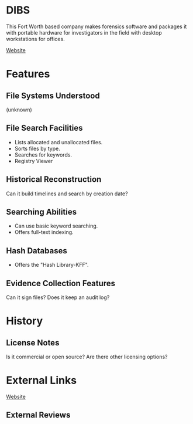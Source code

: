 # DIBS

This Fort Worth based company makes forensics software and packages it
with portable hardware for investigators in the field with desktop
workstations for offices.

[Website](http://www.dibsusa.com/)

# Features

## File Systems Understood

(unknown)

## File Search Facilities

- Lists allocated and unallocated files.
- Sorts files by type.
- Searches for keywords.
- Registry Viewer

## Historical Reconstruction

Can it build timelines and search by creation date?

## Searching Abilities

- Can use basic keyword searching.
- Offers full-text indexing.

## Hash Databases

- Offers the "Hash Library-KFF".

## Evidence Collection Features

Can it sign files? Does it keep an audit log?

# History

## License Notes

Is it commercial or open source? Are there other licensing options?

# External Links

[Website](http://www.dibsusa.com/)

## External Reviews